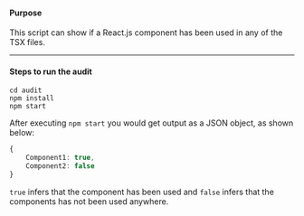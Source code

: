 #### Purpose

This script can show if a React.js component has been used in any of the TSX files.

---

#### Steps to run the audit

```shell
cd audit
npm install
npm start
```

After executing `npm start` you would get output as a JSON object, as shown below:

```typescript
{ 
    Component1: true,
    Component2: false
}
```
`true` infers that the component has been used and `false` infers that the components has not been used anywhere.
